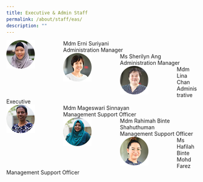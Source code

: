 ```yaml
---
title: Executive & Admin Staff
permalink: /about/staff/eas/
description: ""
---
```

<div>  
<div style="float: left">  
<img src="/images/cmc-erni-suriyani_s%20(1).jpg" 
    style="width:50%">
</div>  
<div></div>  
</div>	
Mdm Erni Suriyani
<br>
Administration Manager

<div>  
<div style="float: left">  
<img src="/images/EAS-SherilynAng_s%20(1).jpg" 
    style="width:50%">
</div>  
<div></div>  
</div>	
Ms Sherilyn Ang
<br>
Administration Manager

<div>  
<div style="float: left">  
<img src="/images/EAS-Lina_s.jpg" 
    style="width:50%">
</div>  
<div></div>  
</div>	
Mdm Lina Chan
<br>
Administrative Executive

<div>  
<div style="float: left">  
<img src="/images/EAS-Mageswari_s.jpg" 
    style="width:50%">
</div>  
<div></div>  
</div>	
Mdm Mageswari Sinnayan
<br>
Management Support Officer

<div>  
<div style="float: left">  
<img src="/images/EAS-Rahimah_s.jpg" 
    style="width:50%">
</div>  
<div></div>  
</div>	
Mdm Rahimah Binte Shahuthuman
<br>
Management Support Officer

<div>  
<div style="float: left">  
<img src="/images/EAS-Hafilah_s.jpg" 
    style="width:50%">
</div>  
<div></div>  
</div>	
Ms Hafilah Binte Mohd Farez 
<br>
Management Support Officer